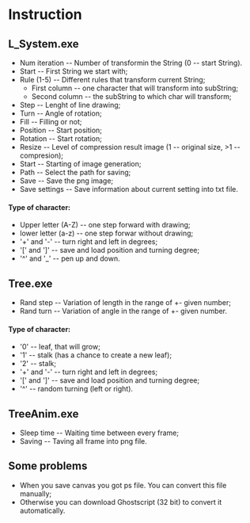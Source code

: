 # Instruction

## L_System.exe

* Num iteration -- Number of transformin the String (0 -- start String).
* Start -- First String we start with;
* Rule (1-5) -- Different rules that transform current String;
	* First column -- one character that will transform into subString;
	* Second column -- the subString to which char will transform;
* Step -- Lenght of line drawing;
* Turn -- Angle of rotation;
* Fill -- Filling or not;
* Position -- Start position;
* Rotation -- Start rotation;
* Resize -- Level of compression result image (1 -- original size, >1 -- compresion);
* Start -- Starting of image generation;
* Path -- Select the path for saving;
* Save -- Save the png image;
* Save settings -- Save information about current setting into txt file.

#### Type of character:
* Upper letter (A-Z) -- one step forward with drawing;
* lower letter (a-z) -- one step forwar without drawing;
* '+' and '-' -- turn right and left in degrees;
* '[' and ']' -- save and load position and turning degree;
* '^' and '_' -- pen up and down.

## Tree.exe

* Rand step -- Variation of length in the range of +- given number;
* Rand turn -- Variation of angle in the range of +- given number.

#### Type of character:
* '0' -- leaf, that will grow;
* '1' -- stalk (has a chance to create a new leaf);
* '2' -- stalk;
* '+' and '-' -- turn right and left in degrees;
* '[' and ']' -- save and load position and turning degree;
* '^' -- random turning (left or right).



## TreeAnim.exe

* Sleep time -- Waiting time between every frame;
* Saving -- Taving all frame into png file.



## Some problems

* When you save canvas you got ps file. You can convert this file manually;
* Otherwise you can download Ghostscript (32 bit) to convert it automatically.
